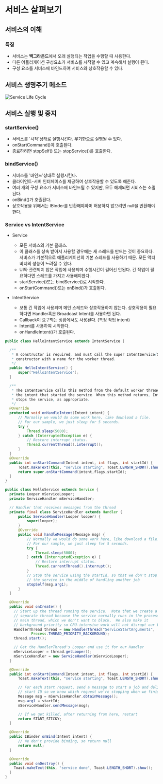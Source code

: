 # 서비스 살펴보기

## 서비스의 이해

### 특징

- 서비스는 **백그라운드**에서 오래 실행되는 작업을 수행할 때 사용한다.
- 다른 어플리케이션 구성요소가 서비스를 시작할 수 있고 계속해서 실행이 된다.
- 구성 요소를 서비스에 바인드하여 서비스와 상호작용할 수 있다.

## 서비스 생명주기 메소드

![Service Life Cycle](https://developer.android.com/images/service_lifecycle.png?hl=ko)

## 서비스 실행 및 중지

### startService()
- 서비스를 '시작'상태로 실행시킨다. 무기한으로 실행될 수 있다.
- onStartCommand()이 호출된다.
- 종료하려면 stopSelf() 또는 stopService()를 호출한다.

### bindService()
- 서비스를 '바인드'상태로 실행시킨다.
- 클라이언트-서버 인터페이스를 제공하여 상호작용할 수 있도록 해준다.
- 여러 개의 구성 요소가 서비스에 바인드될 수 있지만, 모두 해제되면 서비스는 소멸된다.
- onBind()가 호출된다.
- 상호작용을 위해서는 IBinder를 반환해야하며 허용하지 않으려면 null을 반환해야 한다.

### Service vs IntentService

- Service
	- 모든 서비스의 기본 클래스.
	- 이 클래스를 상속 받아서 사용할 경우에는 새 스레드를 만드는 것이 중요하다. 서비스가 기본적으로 애플리케이션의 기본 스레드를 사용하기 때문. 모든 액티비티의 성능이 느려질 수 있다.
	- UI와 관련되지 않은 작업에 사용되며 수행시간이 길어선 안된다. 긴 작업이 필요하다면 스레드를 가지고 사용해야한다.
	- startService()또는 bindService()로 시작한다.
	- onStartCommand()또는 onBind()가 호출된다.

- IntentService
	- 보통 긴 작업에 사용되며 메인 스레드와 상호작용하지 않는다. 상호작용이 필요하다면 Handler혹은 Broadcast Intent를 사용하면 된다.
	- Callback이 요구되는 상황에서도 사용된다. (특정 작업 intent)
	- Intent를 사용하여 시작한다.
	- onHandleIntent()가 호출된다.

```java
public class HelloIntentService extends IntentService {

  /**
   * A constructor is required, and must call the super IntentService(String)
   * constructor with a name for the worker thread.
   */
  public HelloIntentService() {
      super("HelloIntentService");
  }

  /**
   * The IntentService calls this method from the default worker thread with
   * the intent that started the service. When this method returns, IntentService
   * stops the service, as appropriate.
   */
  @Override
  protected void onHandleIntent(Intent intent) {
      // Normally we would do some work here, like download a file.
      // For our sample, we just sleep for 5 seconds.
      try {
          Thread.sleep(5000);
      } catch (InterruptedException e) {
          // Restore interrupt status.
          Thread.currentThread().interrupt();
      }
  }
  @Override
  public int onStartCommand(Intent intent, int flags, int startId) {
      Toast.makeText(this, "service starting", Toast.LENGTH_SHORT).show();
      return super.onStartCommand(intent,flags,startId);
  }
}
```

```java
public class HelloService extends Service {
  private Looper mServiceLooper;
  private ServiceHandler mServiceHandler;

  // Handler that receives messages from the thread
  private final class ServiceHandler extends Handler {
      public ServiceHandler(Looper looper) {
          super(looper);
      }
      @Override
      public void handleMessage(Message msg) {
          // Normally we would do some work here, like download a file.
          // For our sample, we just sleep for 5 seconds.
          try {
              Thread.sleep(5000);
          } catch (InterruptedException e) {
              // Restore interrupt status.
              Thread.currentThread().interrupt();
          }
          // Stop the service using the startId, so that we don't stop
          // the service in the middle of handling another job
          stopSelf(msg.arg1);
      }
  }

  @Override
  public void onCreate() {
    // Start up the thread running the service.  Note that we create a
    // separate thread because the service normally runs in the process's
    // main thread, which we don't want to block.  We also make it
    // background priority so CPU-intensive work will not disrupt our UI.
    HandlerThread thread = new HandlerThread("ServiceStartArguments",
            Process.THREAD_PRIORITY_BACKGROUND);
    thread.start();

    // Get the HandlerThread's Looper and use it for our Handler
    mServiceLooper = thread.getLooper();
    mServiceHandler = new ServiceHandler(mServiceLooper);
  }

  @Override
  public int onStartCommand(Intent intent, int flags, int startId) {
      Toast.makeText(this, "service starting", Toast.LENGTH_SHORT).show();

      // For each start request, send a message to start a job and deliver the
      // start ID so we know which request we're stopping when we finish the job
      Message msg = mServiceHandler.obtainMessage();
      msg.arg1 = startId;
      mServiceHandler.sendMessage(msg);

      // If we get killed, after returning from here, restart
      return START_STICKY;
  }

  @Override
  public IBinder onBind(Intent intent) {
      // We don't provide binding, so return null
      return null;
  }

  @Override
  public void onDestroy() {
    Toast.makeText(this, "service done", Toast.LENGTH_SHORT).show();
  }
}
```